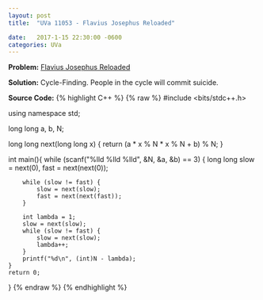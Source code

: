```yaml
---
layout: post
title:  "UVa 11053 - Flavius Josephus Reloaded"

date:   2017-1-15 22:30:00 -0600
categories: UVa
---
```


**Problem:** [Flavius Josephus Reloaded]

**Solution:**
Cycle-Finding. People in the cycle will commit suicide.

**Source Code:**
{% highlight C++ %}
{% raw %}
#include <bits/stdc++.h>

using namespace std;

long long a, b, N;

long long next(long long x) {
    return (a * x % N * x % N + b) % N;
}

int main(){
    while (scanf("%lld %lld %lld", &N, &a, &b) == 3) {
        long long slow = next(0), fast = next(next(0));

        while (slow != fast) {
            slow = next(slow);
            fast = next(next(fast));
        }

        int lambda = 1;
        slow = next(slow);
        while (slow != fast) {
            slow = next(slow);
            lambda++;
        }
        printf("%d\n", (int)N - lambda);
    }
    return 0;
}
{% endraw %}
{% endhighlight %}

[Flavius Josephus Reloaded]:https://uva.onlinejudge.org/index.php?option=com_onlinejudge&Itemid=8&category=24&page=show_problem&problem=1994
